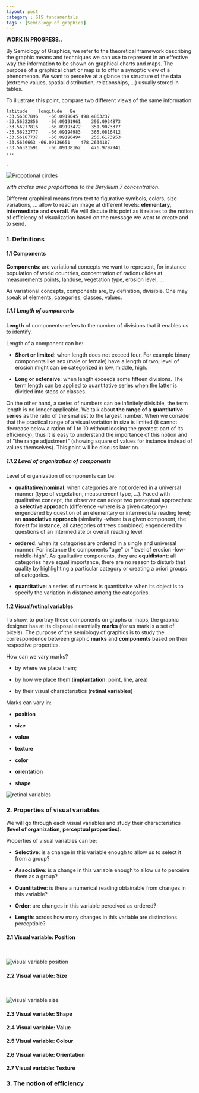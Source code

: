 ```yaml
---
layout: post
category : GIS fundamentals
tags : [Semiology of graphics]
---
```


**WORK IN PROGRESS..**

By Semiology of Graphics, we refer to the theoretical framework describing the graphic means and techniques we can use to represent in an effective way the information to be shown on graphical charts and maps. The purpose of a graphical chart or map is to offer a synoptic view of a phenomenon. We want to perceive at a glance the structure of the data (extreme values, spatial distribution, relationships, ...) usually stored in tables. 

To illustrate this point, compare two different views of the same information:

    latitude	longitude	Be
    -33.56367896	-66.0919045	498.4863237
    -33.56322856	-66.09191961	396.0934873
    -33.56277816	-66.09193472	351.9073377
    -33.56232777	-66.09194983	365.0816412
    -33.56187737	-66.09196494	256.6173953
    -33.5636663	-66.09136651	478.2634187
    -33.56321591	-66.09138162	476.9797941
    ...
.

![Propotional circles](http://dl.dropbox.com/u/108352435/course_images/semiology/proportional_circles_semio.gif)

*with circles area proportional to the Beryllium 7 concentration.*

Different graphical means from text to figurative symbols, colors, size variations, ... allow to read an image at different levels: **elementary**, **intermediate** and **overall**. We will discute this point as it relates to the notion of efficiency of visualization based on the message we want to create and to send.


### 1. Definitions

#### 1.1 Components

**Components**: are variational concepts we want to represent, for instance population of world countries, concentration of radionuclides at measurements points, landuse, vegetation type, erosion level, ...

As variational concepts, components are, by definition, divisible. One may speak of elements, categories, classes, values. 

##### 1.1.1 Length of components

**Length** of components: refers to the number of divisions that it enables us to identify.

Length of a component can be:

* **Short or limited**: when length does not exceed four. For example binary components like sex (male or female) have a length of two; level of erosion might can be categorized in low, middle, high.

* **Long or extensive**: when length exceeds some fifteen divisions. The term length can be applied to quantitative series when the latter is divided into steps or classes. 

On the other hand, a series of numbers can be infinitely divisible, the term length is no longer applicable. We talk about **the range of a quantitative series** as the ratio of the smallest to the largest number. When we consider that the practical range of a visual variation in size is limited (it cannot decrease below a ration of 1 to 10 without loosing the greatest part of its efficiency), thus it is easy to understand the importance of this notion and of "the range adjustment" (showing square of values for instance instead of values themselves). This point will be discuss later on. 

##### 1.1.2 Level of organization of components
 
Level of organization of components can be:

* **qualitative/nominal**: when categories are not ordered in a universal manner (type of vegetation, measurement type, ...). Faced with qualitative concept, the observer can adopt two perceptual approaches: a **selective approach** (difference -where is a given category-) engendered by question of an elementary or intermediate reading level; an **associative approach** (similarity -where is a given component, the forest for instance, all categories of trees combined) engendered by questions of an intermediate or overall reading level.

* **ordered**: when its categories are ordered in a single and universal manner. For instance the components "age" or "level of erosion -low-middle-high". As qualitative components, they are **equidistant**: all categories have equal importance, there are no reason to disturb that quality by highlighting a particular category or creating a priori groups of categories.

* **quantitative**: a series of numbers is quantitative when its object is to specify the variation in distance among the categories.

#### 1.2 Visual/retinal variables

To show, to portray these components on graphs or maps, the graphic designer has at its disposal essentially **marks** (for us mark is a set of pixels). The purpose of the semiology of graphics is to study the correspondence between graphic **marks** and **components** based on their respective properties.

How can we vary marks?

* by where we place them;

* by how we place them (**implantation**: point, line, area)

* by their visual characteristics (**retinal variables**)

Marks can vary in:

* **position**

* **size**

* **value**

* **texture**

* **color**

* **orientation**

* **shape** 

![retinal variables](http://dl.dropbox.com/u/108352435/course_images/semiology/retinal_variables.jpg)

### 2. Properties of visual variables

We will go through each visual variables and study their characteristics (**level of organization**, **perceptual properties**).

Properties of visual variables can be:

* **Selective**: is a change in this variable enough to allow us to select it from a group?

* **Associative**: is a change in this variable enough to allow us to perceive them as a group? 

* **Quantitative**: is there a numerical reading obtainable from changes in this variable?

* **Order**: are changes in this variable perceived as ordered?

* **Length**: across how many changes in this variable are distinctions perceptible? 

#### 2.1 Visual variable: Position
</br>

![visual variable position](http://dl.dropbox.com/u/108352435/course_images/semiology/vv_position.jpg)

#### 2.2 Visual variable: Size
</br>

![visual variable size](http://dl.dropbox.com/u/108352435/course_images/semiology/vv_size.jpg)


#### 2.3 Visual variable: Shape

#### 2.4 Visual variable: Value

#### 2.5 Visual variable: Colour

#### 2.6 Visual variable: Orientation

#### 2.7 Visual variable: Texture





### 3. The notion of efficiency

